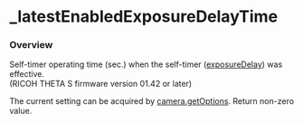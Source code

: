# \_latestEnabledExposureDelayTime

### Overview

Self-timer operating time (sec.) when the self-timer ([exposureDelay](exposure_delay.md)) was effective.  
(RICOH THETA S firmware version 01.42 or later)

The current setting can be acquired by [camera.getOptions](../commands/camera.get_options.md). Return non-zero value.
